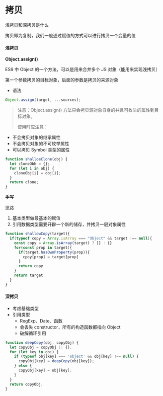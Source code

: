 # 拷贝

浅拷贝和深拷贝是什么

拷贝即为复制，我们一般通过赋值的方式可以进行拷贝一个变量的值

#### 浅拷贝

**Object.assign()**

ES6 中 Object 的一个方法，可以是用来合并多个 JS 对象（能用来实现浅拷贝）

第一个参数拷贝的目标对象，后面的参数是拷贝的来源对象

- 语法

```javascript
Object.assign(target, ...sources);
```

> 注意：Object.assign() 方法只会拷贝源对象自身的并且可枚举的属性到目标对象。
>
> 使用时应注意：

- 不会拷贝对象的继承属性
- 不会拷贝对象的不可枚举属性
- 可以拷贝 Symbol 类型的属性

```js
function shalloeClone(obj) {
  let cloneObh = {};
  for (let i in obj) {
    cloneObj[i] = obj[i];
  }
  return clone;
}
```

**手写**

思路

1. 基本类型做最基本的赋值
2. 引用数据类型需要开辟一个新的储存，并拷贝一层对象属性

```js
function shallowCopy(target){
  if(typeof copy = Array.isArray === "Object" && target !== null){
    const copy = Array.isArray(target) ? [] : {}
    for(const prop in target){
      if(target.hasOwnProperty(prop)){
        cpoy[prop] = target[prop]
      }
      return copy
    }
    return target
  }
}
```

#### 深拷贝

- 考虑基础类型
- 引用类型
  - RegExp、Date、函数
  - 会丢失 constructor，所有的构造函数都指向 Object
  - 破解循环引用

```js
function deepCopy(obj, copyObj) {
  let copyObj = copyObj || {};
  for (let key in obj) {
    if (typeof obj[key] === 'object' && obj[key] !== null) {
      copyObj[key] = deepCopy(obj[key]);
    } else {
      copyObj[key] = obj[key];
    }
  }
  return copyObj;
}
```
